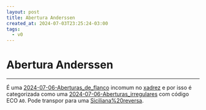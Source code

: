 ```yaml
---
layout: post
title: Abertura Anderssen
created_at: 2024-07-03T23:25:24-03:00
tags:
  - v0
---
```

# Abertura Anderssen
----

É uma [2024-07-06-Aberturas_de_flanco](api/2024/07/06/2024-07-06-Aberturas_de_flanco.md) incomum no [xadrez](api/2024/07/06/2024-07-06-Xadrez.md) e por isso é categorizada como uma [2024-07-06-Aberturas_irregulares](api/2024/07/06/2024-07-06-Aberturas_irregulares.md) com código ECO `A0`. Pode transpor para uma [Siciliana%20reversa](_draft/2024-07-05-Abertura_Inglesa.md#Siciliana%20reversa).